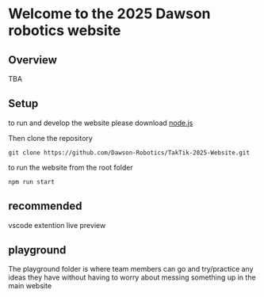 # Welcome to the 2025 Dawson robotics website

## Overview

TBA

## Setup

to run and develop the website please download [node.js](https://nodejs.org/en/download/prebuilt-installer)

Then clone the repository

`git clone https://github.com/Dawson-Robotics/TakTik-2025-Website.git`

to run the website from the root folder

`npm run start`

## recommended

vscode extention live preview

## playground

The playground folder is where team members can go and try/practice any ideas they have without having to worry about messing something up in the main website
